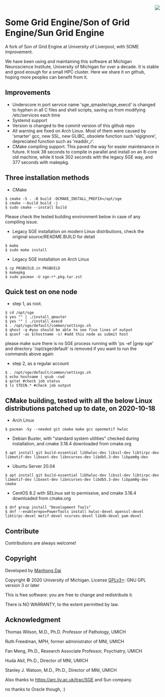 <img src="mni.png" align="right" />

# Some Grid Engine/Son of Grid Engine/Sun Grid Engine

A fork of Son of Grid Engine at University of Liverpool, with SOME improvement.

We have been using and maintaining this software at Michigan Neuroscience Institute, University of Michigan for over a decade. It is stable and good enough for a small HPC cluster. Here we share it on github, hoping more peoples can benefit from it.

## Improvements

- Underscore in port service name 'sge\_qmaster/sge\_execd' is changed to hyphen in all C files and shell scripts, saving us from modifying /etc/services each time
- Systemd support
- Version is changed to the commit version of this github repo
- All warning are fixed on Arch Linux. Most of them were caused by 'smarter' gcc, new SSL, new GLIBC, obsolete function such 'sigignore', depreciated function such as 'readdir\_r'.
- CMake compiling support. This paved the way for easier maintenance in future. It took 38 seconds to compile in parallel and install on an 8-core old machine, while it took 302 seconds with the legacy SGE way, and 377 seconds with makepkg.

## Three installation methods

- CMake
```
$ cmake -S . -B build -DCMAKE_INSTALL_PREFIX=/opt/sge
$ cmake --build build -j 
$ sudo cmake --install build 
```
Please check the tested building environment below in case of any compiling issue.

- Legacy SGE installation on modern Linux distributions, check the original source/README.BUILD for detail
```
$ make
$ sudo make install
```

- Legacy SGE installation on Arch Linux
```
$ cp PKGBUILD.in PKGBUILD
$ makepkg
$ sudo pacman -U sge-r*.pkg.tar.zst
```

## Quick test on one node
- step 1, as root. 
```
$ cd /opt/sge
$ yes "" | ./install_qmaster
$ yes "" | ./install_execd
$ . /opt/sge/default/common/settings.sh 
$ qhost -q #you should be able to see five lines of output
$ qconf -as $(hostname -s) #add this node as submit host
```
please make sure there is no SGE process running with 'ps -ef |grep sge' and directory '/opt/sge/default' is removed if you want to run the commands above again

- step 2, as a regular account
```
$ . /opt/sge/default/common/settings.sh 
$ echo hostname | qsub -cwd
$ qstat #check job status
$ ls STDIN.* #check job output
```

## CMake building, tested with all the below Linux distributions patched up to date, on 2020-10-18

- Arch Linux
```
$ pacman -Sy --needed git cmake make gcc openmotif hwloc
```

- Debian Buster, with "standard system utilities" checked during installation, and cmake 3.18.4 downloaded from cmake.org
```
$ apt install git build-essential libhwloc-dev libssl-dev libtirpc-dev libmotif-dev libxext-dev libncurses-dev libdb5.3-dev libpam0g-dev
```

- Ubuntu Server 20.04
```
$ apt install git build-essential libhwloc-dev libssl-dev libtirpc-dev libmotif-dev libxext-dev libncurses-dev libdb5.3-dev libpam0g-dev cmake
```

- CentOS 8.2 with SELinux set to permissive, and cmake 3.18.4 downloaded from cmake.org
```
$ dnf group install "Development Tools"
$ dnf --enablerepo=PowerTools install hwloc-devel openssl-devel libtirpc-devel motif-devel ncurses-devel libdb-devel pam-devel
```

## Contribute

Contributions are always welcome!

## Copyright

Developed by [Manhong Dai](mailto:daimh@umich.edu)

Copyright © 2020 University of Michigan. License [GPLv3+](https://gnu.org/licenses/gpl.html): GNU GPL version 3 or later 

This is free software: you are free to change and redistribute it.

There is NO WARRANTY, to the extent permitted by law.

## Acknowledgment

Thomas Wilson, M.D., Ph.D. Professor of Pathology, UMICH

Ruth Freedman, MPH, former administrator of MNI, UMICH

Fan Meng, Ph.D., Research Associate Professor, Psychiatry, UMICH

Huda Akil, Ph.D., Director of MNI, UMICH

Stanley J. Watson, M.D., Ph.D., Director of MNI, UMICH

Also thanks to https://arc.liv.ac.uk/trac/SGE and Sun company. 

no thanks to Oracle though, :)
